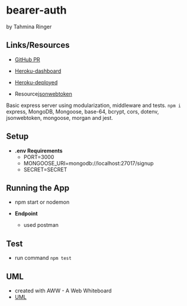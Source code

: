 # bearer-auth

by Tahmina Ringer

## Links/Resources

- [GitHub PR](https://github.com/Tahmina-Ringer-401-advanced-javascript/bearer-auth/pull/2)
- [Heroku-dashboard](https://dashboard.heroku.com/apps/bearer-auth-tahmina)
- [Heroku-deployed](https://bearer-auth-tahmina.herokuapp.com/)

- Resource[jsonwebtoken](https://www.npmjs.com/package/jsonwebtoken)

Basic express server using modularization, middleware and tests.
`npm i` express, MongoDB, Mongoose, base-64, bcrypt, cors, dotenv, jsonwebtoken, mongoose, morgan and jest.

## Setup

- **.env Requirements**
  - PORT=3000
  - MONGOOSE_URI=mongodb://localhost:27017/signup
  - SECRET=SECRET

## Running the App

- npm start or nodemon

- **Endpoint**
  - used postman

## Test

- run command `npm test`

## UML

- created with AWW - A Web Whiteboard
- [UML](UML.png)
